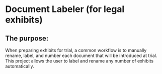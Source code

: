 # Document Labeler (for legal exhibits)

## The purpose:
When preparing exhibits for trial, a common workflow is to manually
rename, label, and number each document that will be introduced at trial.
This project allows the user to label and rename any number of exhibits
automatically.
